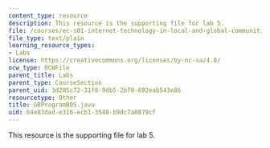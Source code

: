 ```yaml
---
content_type: resource
description: This resource is the supporting file for lab 5.
file: /courses/ec-s01-internet-technology-in-local-and-global-communities-spring-2005-summer-2005/64e83dade316ecb13548b9dc7a8879cf_GBProgramB05.java
file_type: text/plain
learning_resource_types:
- Labs
license: https://creativecommons.org/licenses/by-nc-sa/4.0/
ocw_type: OCWFile
parent_title: Labs
parent_type: CourseSection
parent_uid: 3d205c72-31f8-9db5-2b70-692eab543e86
resourcetype: Other
title: GBProgramB05.java
uid: 64e83dad-e316-ecb1-3548-b9dc7a8879cf
---
```

This resource is the supporting file for lab 5.